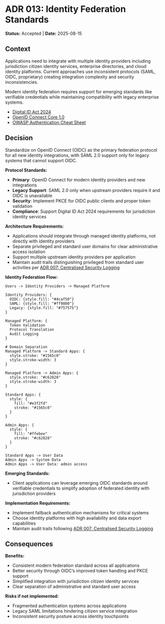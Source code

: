 # ADR 013: Identity Federation Standards

**Status:** Accepted | **Date:** 2025-08-15

## Context

Applications need to integrate with multiple identity providers
including jurisdiction citizen identity services, enterprise
directories, and cloud identity platforms. Current approaches use
inconsistent protocols (SAML, OIDC, proprietary) creating integration
complexity and security inconsistencies.

Modern identity federation requires support for emerging standards like
verifiable credentials while maintaining compatibility with legacy
enterprise systems.

- [Digital ID Act 2024](https://www.legislation.gov.au/Details/C2024A00069)
- [OpenID Connect Core 1.0](https://openid.net/specs/openid-connect-core-1_0.html)
- [OWASP Authentication Cheat Sheet](https://cheatsheetseries.owasp.org/cheatsheets/Authentication_Cheat_Sheet.html)

## Decision

Standardize on OpenID Connect (OIDC) as the primary federation protocol
for all new identity integrations, with SAML 2.0 support only for legacy
systems that cannot support OIDC.

**Protocol Standards:**

- **Primary**: OpenID Connect for modern identity providers and new
  integrations
- **Legacy Support**: SAML 2.0 only when upstream providers require it
  and OIDC is unavailable
- **Security**: Implement PKCE for OIDC public clients and proper token
  validation
- **Compliance**: Support Digital ID Act 2024 requirements for
  jurisdiction identity services

**Architecture Requirements:**

- Applications should integrate through managed identity platforms, not
  directly with identity providers
- Separate privileged and standard user domains for clear administrative
  access isolation
- Support multiple upstream identity providers per application
- Maintain audit trails distinguishing privileged from standard user
  activities per [ADR 007: Centralised Security Logging](../operations/007-logging.md)

**Identity Federation Flow:**

```d2
Users -> Identity Providers -> Managed Platform

Identity Providers: {
  OIDC: {style.fill: "#4caf50"}
  SAML: {style.fill: "#ff9800"}
  Legacy: {style.fill: "#757575"}
}

Managed Platform: {
  Token Validation
  Protocol Translation
  Audit Logging
}

# Domain Separation
Managed Platform -> Standard Apps: {
  style.stroke: "#1565c0"
  style.stroke-width: 3
}

Managed Platform -> Admin Apps: {
  style.stroke: "#c62828"
  style.stroke-width: 3
}

Standard Apps: {
  style: {
    fill: "#e3f2fd"
    stroke: "#1565c0"
  }
}

Admin Apps: {
  style: {
    fill: "#ffebee"
    stroke: "#c62828"
  }
}

Standard Apps -> User Data
Admin Apps -> System Data
Admin Apps -> User Data: admin access
```

**Emerging Standards:**

- Client applications can leverage emerging OIDC standards around
  verifiable credentials to simplify adoption of federated identity with
  jurisdiction providers

**Implementation Requirements:**

- Implement fallback authentication mechanisms for critical systems
- Choose identity platforms with high availability and data export capabilities
- Maintain audit trails following [ADR 007: Centralised Security Logging](../operations/007-logging.md)

## Consequences

**Benefits:**

- Consistent modern federation standard across all applications
- Better security through OIDC’s improved token handling and PKCE
  support
- Simplified integration with jurisdiction citizen identity services
- Clear separation of administrative and standard user access

**Risks if not implemented:**

- Fragmented authentication systems across applications
- Legacy SAML limitations hindering citizen service integration
- Inconsistent security posture across identity touchpoints



